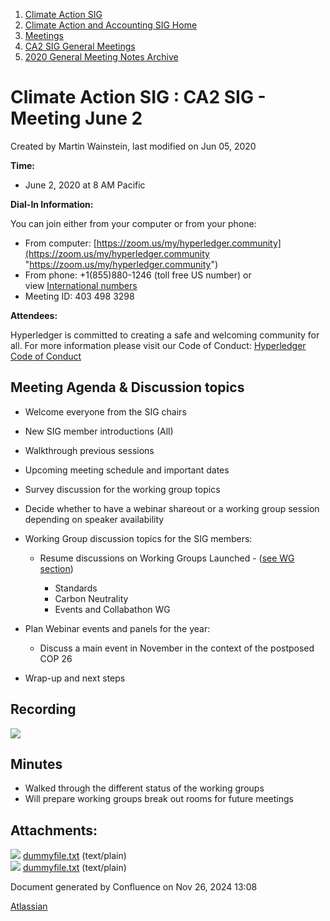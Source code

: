 1. [Climate Action SIG](index.html)
2. [Climate Action and Accounting SIG Home](Climate-Action-and-Accounting-SIG-Home_19005445.html)
3. [Meetings](Meetings_19005583.html)
4. [CA2 SIG General Meetings](CA2-SIG-General-Meetings_19006785.html)
5. [2020 General Meeting Notes Archive](2020-General-Meeting-Notes-Archive_19005643.html)

# Climate Action SIG : CA2 SIG - Meeting June 2

Created by Martin Wainstein, last modified on Jun 05, 2020

**Time:**

- June 2, 2020 at 8 AM Pacific

**Dial-In Information:**

You can join either from your computer or from your phone:

- From computer: [https://zoom.us/my/hyperledger.community](https://zoom.us/my/hyperledger.community "https://zoom.us/my/hyperledger.community")
- From phone: +1(855)880-1246 (toll free US number) or view [International numbers](https://zoom.us/u/bAaJoyznp)
- Meeting ID: 403 498 3298

**Attendees:**

Hyperledger is committed to creating a safe and welcoming community for all. For more information please visit our Code of Conduct: [Hyperledger Code of Conduct](https://lf-hyperledger.atlassian.net/wiki/display/HYP/Hyperledger+Code+of+Conduct)

## **Meeting Agenda &amp; Discussion topics**

- Welcome everyone from the SIG chairs
- New SIG member introductions (All)
- Walkthrough previous sessions
- Upcoming meeting schedule and important dates
- Survey discussion for the working group topics
- Decide whether to have a webinar shareout or a working group session depending on speaker availability
- Working Group discussion topics for the SIG members: 
  
  - Resume discussions on Working Groups Launched - ([see WG section](Working-Groups_19005701.html))
    
    - Standards
    - Carbon Neutrality
    - Events and Collabathon WG
- Plan Webinar events and panels for the year:
  
  - Discuss a main event in November in the context of the postposed COP 26
- Wrap-up and next steps

## **Recording**

**![](plugins/servlet/confluence/placeholder/unknown-attachment)**

## **Minutes**

- Walked through the different status of the working groups
- Will prepare working groups break out rooms for future meetings

## Attachments:

![](images/icons/bullet_blue.gif) [dummyfile.txt](attachments/19005895/19005896.txt) (text/plain)  
![](images/icons/bullet_blue.gif) [dummyfile.txt](attachments/19005895/19005924.txt) (text/plain)

Document generated by Confluence on Nov 26, 2024 13:08

[Atlassian](http://www.atlassian.com/)
